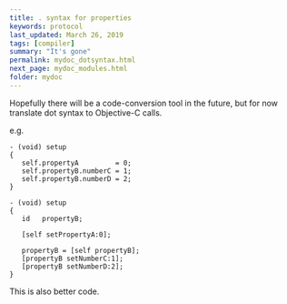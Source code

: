 ```yaml
---
title: . syntax for properties
keywords: protocol
last_updated: March 26, 2019
tags: [compiler]
summary: "It's gone"
permalink: mydoc_dotsyntax.html
next_page: mydoc_modules.html
folder: mydoc
---
```



Hopefully there will be a code-conversion tool in the future, but for now
translate dot syntax to Objective-C calls.

e.g.

``` objc
- (void) setup
{
   self.propertyA         = 0;
   self.propertyB.numberC = 1;
   self.propertyB.numberD = 2;
}
```

``` objc
- (void) setup
{
   id   propertyB;

   [self setPropertyA:0];

   propertyB = [self propertyB];
   [propertyB setNumberC:1];
   [propertyB setNumberD:2];
}
```

This is also better code.


